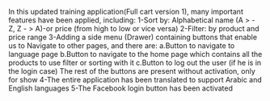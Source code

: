 In this updated training application(Full cart version 1), many important features
have been applied, including:
1-Sort by: Alphabetical name (A > - Z, Z - > A)-or price (from high to low or vice versa)
2-Filter: by product and price range
3-Adding a side menu (Drawer) containing buttons that enable us to Navigate
to other pages, and there are:
a.Button to navigate to language page
b.Button to navigate to the home page which contains all the products 
to use filter or sorting with it
c.Button to log out the user (if he is in the login case)
The rest of the buttons are present without activation, only for show
4-The entire application has been translated to support Arabic and English languages
5-The Facebook login button has been activated
